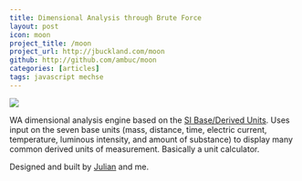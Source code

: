 ```yaml
---
title: Dimensional Analysis through Brute Force
layout: post
icon: moon
project_title: /moon
project_url: http://jbuckland.com/moon
github: http://github.com/ambuc/moon
categories: [articles]
tags: javascript mechse
---
```


[<img src="/images/moon_thumbnail.png">](/moon)

WA dimensional analysis engine based on the [SI Base/Derived Units](http://en.wikipedia.org/wiki/SI_base_unit). Uses input on the seven base units (mass, distance, time, electric current, temperature, luminous intensity, and amount of substance) to display many common derived units of measurement. Basically a unit calculator.

Designed and built by [Julian](http://julianrosenblum.com/) and me.
